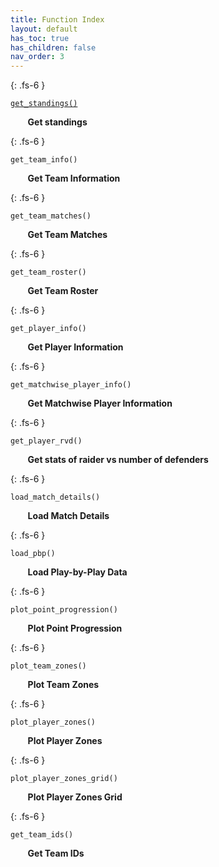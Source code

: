 ```yaml
---
title: Function Index
layout: default
has_toc: true
has_children: false
nav_order: 3
---
```


{: .fs-6 }

[`get_standings()`](/docs/1_overall_functions) 


    
&nbsp;&nbsp;&nbsp;&nbsp;&nbsp;&nbsp; **Get standings**


{: .fs-6 }

`get_team_info()`



&nbsp;&nbsp;&nbsp;&nbsp;&nbsp;&nbsp; **Get Team Information**


{: .fs-6 }


`get_team_matches()`


&nbsp;&nbsp;&nbsp;&nbsp;&nbsp;&nbsp; **Get Team Matches**


{: .fs-6 }

`get_team_roster()`


&nbsp;&nbsp;&nbsp;&nbsp;&nbsp;&nbsp; **Get Team Roster**


{: .fs-6 }

`get_player_info()`


&nbsp;&nbsp;&nbsp;&nbsp;&nbsp;&nbsp; **Get Player Information**


{: .fs-6 }


`get_matchwise_player_info()`


&nbsp;&nbsp;&nbsp;&nbsp;&nbsp;&nbsp; **Get Matchwise Player Information**

{: .fs-6 }

`get_player_rvd()`



&nbsp;&nbsp;&nbsp;&nbsp;&nbsp;&nbsp; **Get stats of raider vs number of defenders**


{: .fs-6 }

`load_match_details()`



&nbsp;&nbsp;&nbsp;&nbsp;&nbsp;&nbsp; **Load Match Details**


{: .fs-6 }

`load_pbp()`


&nbsp;&nbsp;&nbsp;&nbsp;&nbsp;&nbsp; **Load Play-by-Play Data**

{: .fs-6 }

`plot_point_progression()`



&nbsp;&nbsp;&nbsp;&nbsp;&nbsp;&nbsp; **Plot Point Progression**


{: .fs-6 }

`plot_team_zones()`



&nbsp;&nbsp;&nbsp;&nbsp;&nbsp;&nbsp; **Plot Team Zones**


{: .fs-6 }


`plot_player_zones()`



&nbsp;&nbsp;&nbsp;&nbsp;&nbsp;&nbsp; **Plot Player Zones**


{: .fs-6 }


`plot_player_zones_grid()`



&nbsp;&nbsp;&nbsp;&nbsp;&nbsp;&nbsp; **Plot Player Zones Grid**


{: .fs-6 }


`get_team_ids()`



&nbsp;&nbsp;&nbsp;&nbsp;&nbsp;&nbsp; **Get Team IDs**


